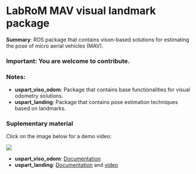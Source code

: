 # LabRoM MAV visual landmark package
**Summary**: ROS package that contains vison-based solutions for estimating the pose of micro aerial vehicles (MAV).
### **Important**: You are welcome to contribute.
### Notes:
* **uspart_viso_odom**: Package that contains base functionalities for visual odometry solutions. 
* **uspart_landing**: Package that contains pose estimation techniques based on landmarks.
 
### Suplementary material
Click on the image below for a demo video:

[![](https://img.youtube.com/vi/XogkvyGrRww/mqdefault.jpg)](https://www.youtube.com/watch?v=XogkvyGrRww)
 
* **uspart_viso_odom**: [Documentation](http://www.labrom.eesc.usp.br/doxygen/viso_odom/html)
* **uspart_landing**: [Documentation](http://www.labrom.eesc.usp.br/doxygen/landing/html) and [video](https://www.youtube.com/watch?v=XogkvyGrRww&list=PL2jUiQ0057bsDDEyLukvLpE1MuMi3hyz2&index=1) 
	
